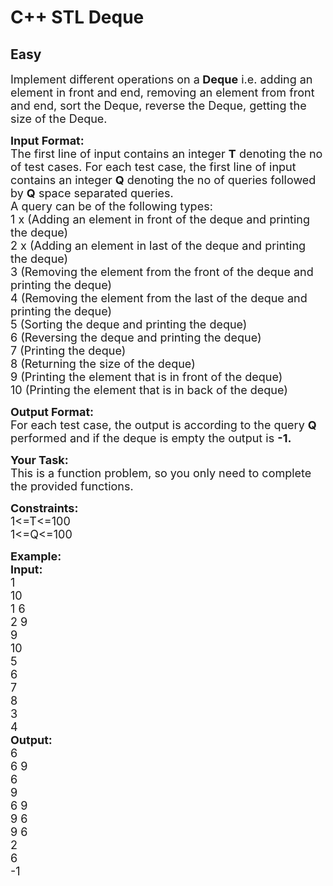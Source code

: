 # C++ STL Deque
## Easy
<div class="problem-statement">
                <p></p><p><span style="font-size:18px">Implement different operations on a<strong> Deque</strong> i.e. adding an element in front and end, removing an element from front and end, sort the Deque, reverse the Deque, getting the size of the Deque.&nbsp;</span></p>

<p><span style="font-size:18px"><strong>Input Format:</strong><br>
The first line of input contains an integer&nbsp;<strong>T</strong>&nbsp;denoting the no of test cases. For each test case, the first line of input contains an integer&nbsp;<strong>Q</strong>&nbsp;denoting the no of queries followed by&nbsp;<strong>Q</strong>&nbsp;space separated queries.<br>
A query can be of the following types:<br>
1 x (Adding an element&nbsp;in front of the deque and printing the deque)<br>
2 x (Adding an element in last of the deque and printing the deque)<br>
3 (Removing the element from the front of the deque and printing the deque)<br>
4 (Removing the element from the last of the deque and printing the deque)<br>
5 (Sorting the deque and printing the deque)<br>
6 (Reversing the deque and printing the deque)<br>
7 (Printing the deque)<br>
8 (Returning the size of the deque)<br>
9 (Printing the element that is in front of the deque)<br>
10 (Printing the element that is in back of the deque)</span></p>

<p><span style="font-size:18px"><strong>Output Format:</strong><br>
For each test case, the output is according to the query <strong>Q</strong> performed and if the deque is empty the output is <strong>-1.</strong></span></p>

<p><span style="font-size:18px"><strong>Your Task:</strong><br>
This is a function problem, so you only need to complete the provided functions.</span></p>

<p><span style="font-size:18px"><strong>Constraints:</strong><br>
1&lt;=T&lt;=100<br>
1&lt;=Q&lt;=100</span></p>

<p><span style="font-size:18px"><strong>Example:<br>
Input:</strong><br>
1<br>
10<br>
1 6<br>
2 9<br>
9<br>
10<br>
5<br>
6<br>
7<br>
8<br>
3<br>
4<br>
<strong>Output:</strong><br>
6&nbsp;<br>
6 9&nbsp;<br>
6<br>
9<br>
6 9&nbsp;<br>
9 6&nbsp;<br>
9 6&nbsp;<br>
2<br>
6&nbsp;<br>
-1</span></p>
 <p></p>
            </div>